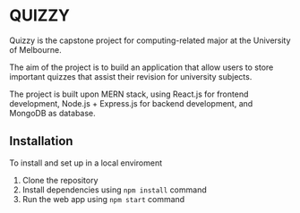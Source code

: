# QUIZZY
Quizzy is the capstone project for computing-related major at the University of Melbourne.

The aim of the project is to build an application that allow users to store important quizzes that assist their revision for university subjects.

The project is built upon MERN stack, using React.js for frontend development, Node.js + Express.js for backend development, and MongoDB as database.

## Installation
To install and set up in a local enviroment

1. Clone the repository
2. Install dependencies using ```npm install``` command 
3. Run the web app using ```npm start``` command


